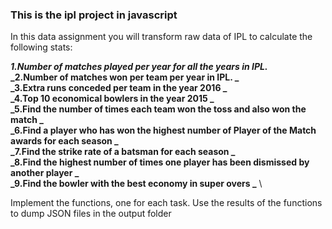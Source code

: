 ### This is the ipl project in javascript

In this data assignment you will transform raw data of IPL to calculate the following stats:

**_1.Number of matches played per year for all the years in IPL._** \
**_2.Number of matches won per team per year in IPL. _** \
**_3.Extra runs conceded per team in the year 2016 _** \
**_4.Top 10 economical bowlers in the year 2015 _** \
**_5.Find the number of times each team won the toss and also won the match _** \
**_6.Find a player who has won the highest number of Player of the Match awards for each season _** \
**_7.Find the strike rate of a batsman for each season _** \
**_8.Find the highest number of times one player has been dismissed by another player _** \
**_9.Find the bowler with the best economy in super overs _** \

Implement the functions, one for each task. Use the results of the functions to dump JSON files in the output folder
